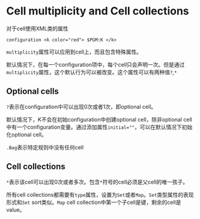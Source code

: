 # Cell multiplicity and Cell collections

对于cell使用XML类的属性

```k
configuration <k color="red"> $PGM:K </k>
```

`multiplicity`属性可以应用到cell上，而且包含特殊属性。

默认情况下，在每一个configuration项中，每个cell只会声明一次。但是通过`multiplicity`属性，这个默认行为可以被改变。这个属性可以有两种值`?`,`*`

## Optional cells

`?`表示在configuration中可以出现0次或者1次，即optional cell。

默认情况下，K不会在初始configuration中创建optional cell，除非optional cell中有一个configuration变量。通过添加属性`initial=""`，可以在默认情况下初始化optional cell。

`.Bag`表示特定规则中没有任何cell

## Cell collections

`*`表示该cell可以出现0次或者多次。包含`*`符号的cell必须是父cell的唯一孩子。

所有cell collections都需要有`type`属性，设置为`Set`或者`Map`。`Set`类型属性的表现形式和`Set` sort类似。`Map` cell collection中第一个子cell是键，剩余的cell是value。


